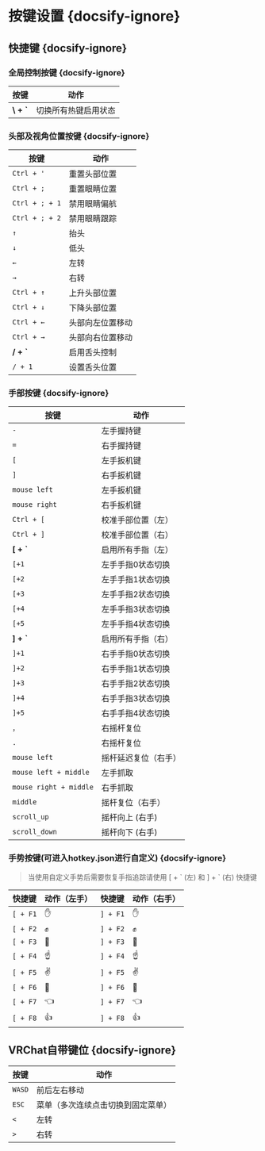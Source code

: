 # 按键设置 {docsify-ignore}
## 快捷键 {docsify-ignore}
### 全局控制按键 {docsify-ignore}
| **按键**         | **动作**                      |
|------------------|---------------------------------|
| __\\ + `__       | 切换所有热键启用状态           |

### 头部及视角位置按键 {docsify-ignore}
| **按键**           | **动作**                      |
|--------------------|---------------------------------|
| `Ctrl + '`         | 重置头部位置                   |
| `Ctrl + ;`         | 重置眼睛位置                   |
| `Ctrl + ; + 1`     | 禁用眼睛偏航                   |
| `Ctrl + ; + 2`     | 禁用眼睛跟踪                   |
| `↑`                | 抬头                           |
| `↓`                | 低头                           |
| `←`                | 左转                           |
| `→`                | 右转                           |
| `Ctrl + ↑`         | 上升头部位置                   |
| `Ctrl + ↓`         | 下降头部位置                   |
| `Ctrl + ←`         | 头部向左位置移动               |
| `Ctrl + →`         | 头部向右位置移动               |
| __/ + `__          | 启用舌头控制                   |
| `/ + 1`            | 设置舌头位置                   |

### 手部按键 {docsify-ignore}
| **按键**               | **动作**                      |
|------------------------|---------------------------------|
| `-`                    | 左手握持键                     |
| `=`                    | 右手握持键                     |
| `[`                    | 左手扳机键                     |
| `]`                    | 右手扳机键                     |
| `mouse left`           | 左手扳机键                     |
| `mouse right`          | 右手扳机键                     |
| `Ctrl + [`             | 校准手部位置（左）             |
| `Ctrl + ]`             | 校准手部位置（右）             |
| __[ + `__              | 启用所有手指（左）             |
| `[+1`                  | 左手手指0状态切换              |
| `[+2`                  | 左手手指1状态切换              |
| `[+3`                  | 左手手指2状态切换              |
| `[+4`                  | 左手手指3状态切换              |
| `[+5`                  | 左手手指4状态切换              |
| __] + `__              | 启用所有手指（右）             |
| `]+1`                  | 右手手指0状态切换              |
| `]+2`                  | 右手手指1状态切换              |
| `]+3`                  | 右手手指2状态切换              |
| `]+4`                  | 右手手指3状态切换              |
| `]+5`                  | 右手手指4状态切换              |
| `，`                   | 右摇杆复位                     |
| `.`                    | 右摇杆复位                     |
| `mouse left`           | 摇杆延迟复位（右手）           |
| `mouse left + middle`  | 左手抓取                       |
| `mouse right + middle` | 右手抓取                       |
| `middle`               | 摇杆复位（右手）               |
| `scroll_up`             | 摇杆向上 (右手)                |
| `scroll_down`           | 摇杆向下 (右手)                |

### 手势按键(可进入hotkey.json进行自定义) {docsify-ignore}
> 当使用自定义手势后需要恢复手指追踪请使用 [ + \` (左) 和 ] + \` (右) 快捷键

| **快捷键**     | **动作（左手）** | **快捷键**     | **动作（右手）** |
|----------------|------------------|----------------|------------------|
| `[ + F1`       | ✋                | `] + F1`       | ✋                |
| `[ + F2`       | ✊                | `] + F2`       | ✊                |
| `[ + F3`       | 🖕                | `] + F3`       | 🖕                |
| `[ + F4`       | ☝️                | `] + F4`       | ☝️                |
| `[ + F5`       | ✌️                | `] + F5`       | ✌️                |
| `[ + F6`       | 🤘                | `] + F6`       | 🤘                |
| `[ + F7`       | 👈                | `] + F7`       | 👈                |
| `[ + F8`       | 👍                | `] + F8`       | 👍                |

## VRChat自带键位 {docsify-ignore}
| **按键**        | **动作**                         |
|-----------------|---------------------------------|
| `WASD`          | 前后左右移动                     |
| `ESC`           | 菜单（多次连续点击切换到固定菜单） |
| `<`             | 左转                            |
| `>`             | 右转                            |